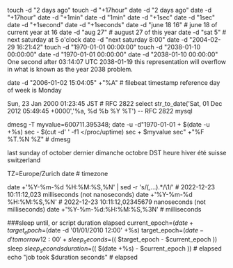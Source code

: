 
touch -d "2 days ago"
touch -d "+17hour"
date -d "2 days ago"
date -d "+17hour"
date -d "+1min"
date -d "1min"
date -d "+1sec"
date -d "1sec"
date -d "+1second"
date -d "+1seconds"
date -d "june 18 16" # june 18 of current year at 16
date -d "aug 27" # august 27 of this year
date -d "sat 5" # next saturday at 5 o'clock
date -d "next saturday 8:00"
date -d "2004-02-29 16:21:42"
touch -d "1970-01-01 00:00:00"
touch -d "2038-01-10 00:00:00"
date -d "1970-01-01 00:00:00"
date -d "2038-01-10 00:00:00"
One second after 03:14:07 UTC 2038-01-19 this representation will overflow in what is known as the year 2038 problem.

date -d "2006-01-02 15:04:05" +"%A" # filebeat timestamp reference day of week is Monday

Sun, 23 Jan 2000 01:23:45 JST # RFC 2822
select str_to_date('Sat, 01 Dec 2012 05:49:45 +0000','%a, %d %b %Y %T') -- RFC 2822 mysql

dmesg -T
myvalue=600711.395348; date -u -d"1970-01-01 + $(date -u +%s) sec - $(cut -d' ' -f1 </proc/uptime) sec + $myvalue sec" +"%F %T.%N %Z" # dmesg


last sunday of october dernier dimanche octobre DST heure hiver été suisse switzerland

TZ=Europe/Zurich date # timezone


date +'%Y-%m-%d %H:%M:%S,%N' | sed -r 's/(,...).*/\1/' # 2022-12-23 10:11:12,023 milliseconds (not nanoseconds)
date +'%Y-%m-%d %H:%M:%S,%N' # 2022-12-23 10:11:12,02345679 nanoseconds (not milliseconds)
date +'%Y-%m-%d:%H:%M:%S,%3N' # milliseconds


###sleep until, or script duration elapsed
current_epoch=$(date +%s) # duration elapsed
target_epoch=$(date -d '01/01/2010 12:00' +%s)
target_epoch=$(date -d 'tomorrow 12:00' +%s)
sleep_seconds=$(( $target_epoch - $current_epoch ))
sleep $sleep_seconds
duration=$(( $(date +%s) - $current_epoch )) # elapsed
echo "job took $duration seconds" # elapsed

